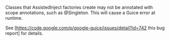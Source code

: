 Classes that AssistedInject factories create may not be annotated with scope
annotations, such as @Singleton. This will cause a Guice error at runtime.

See [https://code.google.com/p/google-guice/issues/detail?id=742 this bug
report] for details.

